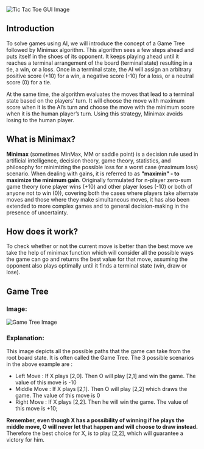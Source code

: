
![Tic Tac Toe GUI Image](https://user-images.githubusercontent.com/72680045/109675782-1ad2bd80-7b9e-11eb-944e-3bac501a694c.PNG)

## Introduction
To solve games using AI, we will introduce the concept of a Game Tree followed by Minimax algorithm. This algorithm sees a few steps ahead and puts itself in the shoes of its opponent. It keeps playing ahead until it reaches a terminal arrangement of the board (terminal state) resulting in a tie, a win, or a loss. Once in a terminal state, the AI will assign an arbitrary positive score (+10) for a win, a negative score (-10) for a loss, or a neutral score (0) for a tie.

At the same time, the algorithm evaluates the moves that lead to a terminal state based on the players’ turn. It will choose the move with maximum score when it is the AI’s turn and choose the move with the minimum score when it is the human player’s turn. Using this strategy, Minimax avoids losing to the human player.

## What is Minimax?
**Minimax** (sometimes MinMax, MM or saddle point) is a decision rule used in artificial intelligence, decision theory, game theory, statistics, and philosophy for minimizing the possible loss for a worst case (maximum loss) scenario. When dealing with gains, it is referred to as **"maximin" - to maximize the minimum gain**. Originally formulated for n-player zero-sum game theory (one player wins (+10) and other player loses (-10) or both of anyone not to win (0)), covering both the cases where players take alternate moves and those where they make simultaneous moves, it has also been extended to more complex games and to general decision-making in the presence of uncertainty. 

## How does it work?
To check whether or not the current move is better than the best move we take the help of minimax function which will consider all the possible ways the game can go and returns the best value for that move, assuming the opponent also plays optimally until it finds a terminal state (win, draw or lose).

## Game Tree

### Image: 

![Game Tree Image](https://user-images.githubusercontent.com/72680045/109675821-232af880-7b9e-11eb-9062-99cc212692ee.jpg)

### Explanation:

This image depicts all the possible paths that the game can take from the root board state. It is often called the Game Tree. 
The 3 possible scenarios in the above example are : 
 
-	Left Move : If X plays [2,0]. Then O will play [2,1] and win the game. The value of this move is -10
-	Middle Move : If X plays [2,1]. Then O will play [2,2] which draws the game. The value of this move is 0
-	Right Move : If X plays [2,2]. Then he will win the game. The value of this move is +10;

**Remember, even though X has a possibility of winning if he plays the middle move, O will never let that happen and will choose to draw instead.**
Therefore the best choice for X, is to play [2,2], which will guarantee a victory for him.